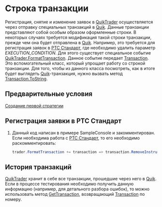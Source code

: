 # Строка транзакции

Регистрация, снятие и изменение заявок в [QuikTrader](xref:StockSharp.Quik.QuikTrader) осуществляется через отправку специальных транзакций в [Quik](Quik.md). Данные транзакции представляют собой особым образом оформленные строки. В некоторых случаях требуется модификация такой строки транзакции, прежде чем она будет отправлена в [Quik](Quik.md). Например, это требуется для регистрация заявок в [РТС Стандарт](http://rts.ru/ru/standard/), где необходимо удалить параметр *EXECUTION\_CONDITION*. Для этого существует специальное событие [QuikTrader.FormatTransaction](xref:StockSharp.Quik.QuikTrader.FormatTransaction). Данное событие передает [Transaction](xref:StockSharp.Quik.Transaction). Это вспомогательный класс, который упрощает работу со строкой транзакции. Для того, чтобы из данного класса посмотреть, как в итоге будет выглядеть [Quik](Quik.md)\-транзакция, нужно вызвать метод [Transaction.ToString](xref:StockSharp.Quik.Transaction.ToString). 

## Предварительные условия

[Создание первой стратегии](QuikFirstStrategy.md)

## Регистрация заявки в РТС Стандарт

1. Данный код написан в примере SampleConsole и закомментирован. Если необходима работа с [РТС Стандарт](http://rts.ru/ru/standard/), то его необходимо раскомментировать: 

   ```cs
   trader.FormatTransaction += transaction => transaction.RemoveInstruction(Transaction.ExecutionCondition);
   ```

## История транзакций

[QuikTrader](xref:StockSharp.Quik.QuikTrader) хранит в себе все транзакции, прошедшие через него в [Quik](Quik.md). Если в процессе тестирования необходимо получить данную информацию (например, для детального разбора ошибок), то можно использовать метод [GetTransaction](xref:StockSharp.Quik.QuikTrader.GetTransaction), возвращающий [Transaction](xref:StockSharp.Quik.Transaction) по номеру. 
